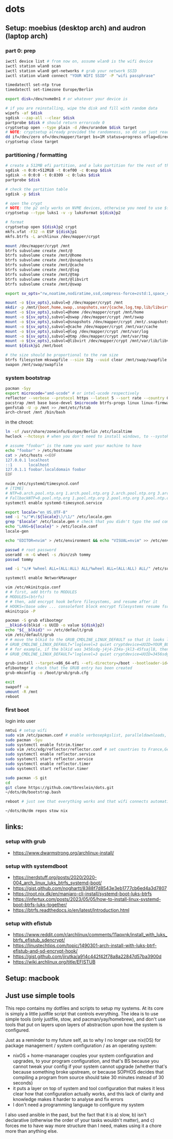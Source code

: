 # dots

## Setup: moebius (desktop arch) and audron (laptop arch)

### part 0: prep

```sh
iwctl device list # from now on, assume wlan0 is the wifi device
iwctl station wlan0 scan
iwctl station wlan0 get-networks # grab your network SSID
iwctl station wlan0 connect "YOUR WIFI SSID" -P "wifi passphrase"

timedatectl set-ntp true
timedatectl set-timezone Europe/Berlin

export disk=/dev/nvme0n1 # or whatever your device is

# if you are reinstalling, wipe the disk and fill with random data
wipefs -af $disk
sgdisk --zap-all --clear $disk
partprobe $disk # should return errorcode 0
cryptsetup open --type plain -d /dev/urandom $disk target
# NOTE: cryptsetup already provided the randomness, so dd can just read from /dev/zero
dd if=/dev/zero of=/dev/mapper/target bs=1M status=progress oflag=direct
cryptsetup close target
```

### partitioning / formatting

```sh
# create a 512MB efi partition, and a luks partition for the rest of the system
sgdisk -n 0:0:+512MiB -t 0:ef00 -c 0:esp $disk
sgdisk -n 0:0:0 -t 0:8309 -c 0:luks $disk
partprobe $disk

# check the partition table
sgdisk -p $disk

# open the crypt
# NOTE: the p2 only works on NVME devices, otherwise you need to use ${disk}2
cryptsetup --type luks1 -v -y luksFormat ${disk}p2

# format
cryptsetup open ${disk}p2 crypt
mkfs.vfat -F32 -n ESP ${disk}p1
mkfs.btrfs -L archlinux /dev/mapper/crypt

mount /dev/mapper/crypt /mnt
btrfs subvolume create /mnt/@
btrfs subvolume create /mnt/@home
btrfs subvolume create /mnt/@snapshots
btrfs subvolume create /mnt/@cache
btrfs subvolume create /mnt/@log
btrfs subvolume create /mnt/@tmp
btrfs subvolume create /mnt/@libvirt
btrfs subvolume create /mnt/@swap

export sv_opts="rw,noatime,nodiratime,ssd,compress-force=zstd:1,space_cache=v2"

mount -o ${sv_opts},subvol=@ /dev/mapper/crypt /mnt
mkdir -p /mnt/{boot,home,swap,.snapshots,var/{cache,log,tmp,lib/libvirt}}
mount -o ${sv_opts},subvol=@home /dev/mapper/crypt /mnt/home
mount -o ${sv_opts},subvol=@swap /dev/mapper/crypt /mnt/swap
mount -o ${sv_opts},subvol=@snapshots /dev/mapper/crypt /mnt/.snapshots
mount -o ${sv_opts},subvol=@cache /dev/mapper/crypt /mnt/var/cache
mount -o ${sv_opts},subvol=@log /dev/mapper/crypt /mnt/var/log
mount -o ${sv_opts},subvol=@tmp /dev/mapper/crypt /mnt/var/tmp
mount -o ${sv_opts},subvol=@libvirt /dev/mapper/crypt /mnt/var/lib/libvirt
mount ${disk}p1 /mnt/boot

# the size should be proportional to the ram size
btrfs filesystem mkswapfile --size 32g --uuid clear /mnt/swap/swapfile
swapon /mnt/swap/swapfile
```

### system bootstrap

```sh
pacman -Syy
export microcode="amd-ucode" # or intel-ucode respectively
reflector --verbose --protocol https --latest 5 --sort rate --country Germany --country Canada --save /etc/pacman.d/mirrorlist
pacstrap /mnt base base-devel $microcode btrfs-progs linux linux-firmware cryptsetup htop man-db neovim vim networkmanager openssh pacman-contrib pkgfile reflector sudo tmux zsh
genfstab -U -p /mnt >> /mnt/etc/fstab
arch-chroot /mnt /bin/bash
```

in the chroot:

```sh
ln -sf /usr/share/zoneinfo/Europe/Berlin /etc/localtime
hwclock --hctosys # when you don't need to install windows, to --systohc instead?

# assume "foobar" is the name you want your machine to have
echo "foobar" > /etc/hostname
cat > /etc/hosts <<EOF
127.0.0.1 localhost
::1       localhost
127.0.1.1 foobar.localdomain foobar
EOF

nvim /etc/systemd/timesyncd.conf
# [TIME]
# NTP=0.arch.pool.ntp.org 1.arch.pool.ntp.org 2.arch.pool.ntp.org 3.arch.pool.ntp.org
# FallbackNTP=0.pool.ntp.org 1.pool.ntp.org 2.pool.ntp.org 3.pool.ntp.org
systemctl enable systemd-timesyncd.service

export locale="en_US.UTF-8"
sed -i "s/^#\(${locale}\)/\1/" /etc/locale.gen
grep "$locale" /etc/locale.gen # check that you didn't typo the sed command
echo "LANG=${locale}" > /etc/locale.conf
locale-gen

echo "EDITOR=nvim" > /etc/environment && echo "VISUAL=nvim" >> /etc/environment

passwd # root password
useradd -m -G wheel -s /bin/zsh tommy
passwd tommy

sed -i "s/# %wheel ALL=(ALL:ALL) ALL/%wheel ALL=(ALL:ALL) ALL/" /etc/sudoers

systemctl enable NetworkManager

vim /etc/mkinitcpio.conf
# # first, add btrfs to MODULES
# MODULES=(btrfs)
# # then, add encrypt hook before filesystems, and resume after it
# HOOKS=(base udev ... consolefont block encrypt filesystems resume fsck)
mkinitcpio -P

pacman -S grub efibootmgr
__blkid=$(blkid -s UUID -o value ${disk}p2)
echo "${__blkid}" >> /etc/default/grub
vim /etc/default/grub
# # move the blkid to the GRUB_CMDLINE_LINUX_DEFAULT so that it looks like:
# GRUB_CMDLINE_LINUX_DEFAULT="loglevel=3 quiet cryptdevice=UUID=YOUR_BLKID:crypt:allow-discards"
# # for example, if the blkid was 3456sdg-j4j4-234a-jkl3-45fsajl8, then the line should read:
# GRUB_CMDLINE_LINUX_DEFAULT="loglevel=3 quiet cryptdevice=UUID=3456sdg-j4j4-234a-jkl3-45fsajl8:crypt:allow-discards"

grub-install --target=x86_64-efi --efi-directory=/boot --bootloader-id=GRUB --recheck
efibootmgr # check that the GRUB entry has been created
grub-mkconfig -o /boot/grub/grub.cfg

exit
swapoff -a
umount -R /mnt
reboot
```

### first boot

login into user

```sh
nmtui # setup wifi
sudo vim /etc/pacman.conf # enable verbosepkgslist, paralleldownloads, color, and multilib
sudo pacman -Syu
sudo systemctl enable fstrim.timer
sudo vim /etc/xdg/reflector/reflector.conf # set countries to France,Germany
sudo systemctl enable reflector.service
sudo systemctl start reflector.service
sudo systemctl enable reflector.timer
sudo systemctl start reflector.timer

sudo pacman -S git
cd
git clone https://github.com/tbreslein/dots.git
~/dots/dm/bootstrap.bash

reboot # just see that everything works and that wifi connects automatically
```

```sh
~/dots/dm/dm repos stow nix
```

## links:

### setup with grub

- https://www.dwarmstrong.org/archlinux-install/

### setup with systemdboot

- https://nerdstuff.org/posts/2020/2020-004_arch_linux_luks_btrfs_systemd-boot/
- https://gist.github.com/noghartt/8388f7d8543e3eb1777cb6ed4a3d7807
- https://root.nix.dk/en/manjaro-cli-install/systemd-boot-luks-btrfs
- https://infertux.com/posts/2023/05/05/how-to-install-linux-systemd-boot-btrfs-luks-together/
- https://btrfs.readthedocs.io/en/latest/Introduction.html

### setup with efistub

- https://www.reddit.com/r/archlinux/comments/11aqxnk/install_with_luks_btrfs_efistub_sdencrypt/
- https://linustechtips.com/topic/1490301-arch-install-with-luks-btrf-efistub-and-sd-encrypt-hook/
- https://gist.github.com/jirutka/a914c442f42f78a8a22847d57ba3900d
- https://wiki.archlinux.org/title/EFISTUB

## Setup: macbook

## Just use simple tools

This repo contains my dotfiles and scripts to setup my systems.
At its core is simply a little justfile script that controls everything.
The idea is to use simple tools (only justfile, stow, and pacman/yay/homebrew),
and don't use tools that put on layers upon layers of abstraction upon how the
system is configured.

Just as a reminder to my future self, as to why I no longer use nix(OS) for
package management / system configuration / as an operating system:

- nixOS + home-mananager couples your system configuration and upgrades, to your
  program configuration, and that's BS because you cannot tweak your config if
  your system cannot upgrade (whether that's because something broke upstream,
  or because SOPHOS decides that compiling a program from source should take
  30 minutes instead of 30 seconds)
- it puts a layer on top of system and tool configuration that makes it less
  clear how that configuration actually works, and this lack of clarity and
  knowledge makes it harder to analyse and fix errors
- I don't need a programming language to configure my system

I also used ansible in the past, but the fact that it is a) slow, b) isn't
declarative (otherwise the order of your tasks wouldn't matter), and c) forces
me to have way more structure than I need, makes using it a chore more than
anything else.
